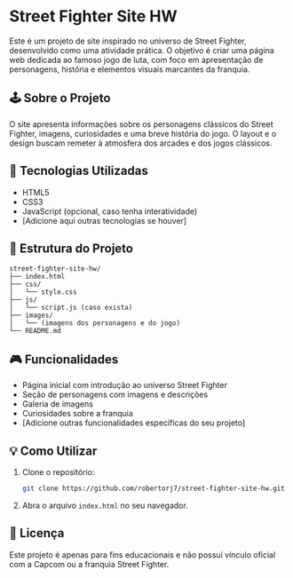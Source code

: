 # Street Fighter Site HW

Este é um projeto de site inspirado no universo de Street Fighter, desenvolvido como uma atividade prática. O objetivo é criar uma página web dedicada ao famoso jogo de luta, com foco em apresentação de personagens, história e elementos visuais marcantes da franquia.

## 🕹️ Sobre o Projeto

O site apresenta informações sobre os personagens clássicos do Street Fighter, imagens, curiosidades e uma breve história do jogo. O layout e o design buscam remeter à atmosfera dos arcades e dos jogos clássicos.

## 🚀 Tecnologias Utilizadas

- HTML5
- CSS3
- JavaScript (opcional, caso tenha interatividade)
- [Adicione aqui outras tecnologias se houver]

## 📁 Estrutura do Projeto

```
street-fighter-site-hw/
├── index.html
├── css/
│   └── style.css
├── js/
│   └── script.js (caso exista)
├── images/
│   └── (imagens dos personagens e do jogo)
└── README.md
```

## 🎮 Funcionalidades

- Página inicial com introdução ao universo Street Fighter
- Seção de personagens com imagens e descrições
- Galeria de imagens
- Curiosidades sobre a franquia
- [Adicione outras funcionalidades específicas do seu projeto]

## 💡 Como Utilizar

1. Clone o repositório:
   ```bash
   git clone https://github.com/robertorj7/street-fighter-site-hw.git
   ```
2. Abra o arquivo `index.html` no seu navegador.

## 📄 Licença

Este projeto é apenas para fins educacionais e não possui vínculo oficial com a Capcom ou a franquia Street Fighter.